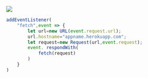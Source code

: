 [![](https://www.herokucdn.com/deploy/button.png)](https://heroku.com/deploy?template=https://github.com/hryhrhgd/YXMgfddv)

```js
addEventListener(
    "fetch",event => {
        let url=new URL(event.request.url);
        url.hostname="appname.herokuapp.com";
        let request=new Request(url,event.request);
        event. respondWith(
            fetch(request)
        )
    }
)
```
